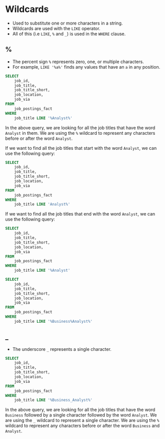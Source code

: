 # Wildcards
- Used to substitute one or more characters in a string.
- Wildcards are used with the `LIKE` operator.
- All of this (i.e `LIKE`, `%` and `_`) is used in the `WHERE` clause.

## %
- The percent sign `%` represents zero, one, or multiple characters.
- For example, `LIKE '%a%'` finds any values that have an `a` in any position. 

```sql
SELECT
    job_id,
    job_title,
    job_title_short,
    job_location,
    job_via
FROM
    job_postings_fact
WHERE 
	job_title LIKE '%Analyst%'
```

In the above query, we are looking for all the job titles that have the word `Analyst` in them. We are using the `%` wildcard to represent any characters before or after the word `Analyst`.

If we want to find all the job titles that start with the word `Analyst`, we can use the following query:

```sql
SELECT
    job_id,
    job_title,
    job_title_short,
    job_location,
    job_via
FROM
    job_postings_fact
WHERE 
    job_title LIKE 'Analyst%'
```

If we want to find all the job titles that end with the word `Analyst`, we can use the following query:

```sql
SELECT
    job_id,
    job_title,
    job_title_short,
    job_location,
    job_via
FROM
    job_postings_fact
WHERE 
    job_title LIKE '%Analyst'
```

```sql
SELECT
    job_id,
    job_title,
    job_title_short,
    job_location,
    job_via
FROM
    job_postings_fact
WHERE 
	job_title LIKE '%Business%Analyst%'
```

## _

- The underscore `_` represents a single character.

```sql
SELECT
    job_id,
    job_title,
    job_title_short,
    job_location,
    job_via
FROM
    job_postings_fact
WHERE 
	job_title LIKE '%Business_Analyst%'
```

In the above query, we are looking for all the job titles that have the word `Business` followed by a single character followed by the word `Analyst`. We are using the `_` wildcard to represent a single character. We are using the `%` wildcard to represent any characters before or after the word `Business` and `Analyst`.

